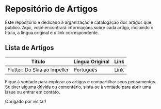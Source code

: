 # Repositório de Artigos

Este repositório é dedicado à organização e catalogação dos artigos que publico.
Aqui, você encontrará informações sobre cada artigo, incluindo o título, a língua original e o link correspondente.

## Lista de Artigos

| Título | Língua Original | Link |
|--------|------------------|------|
| Flutter: Do Skia ao Impeller  | Português | [Link]([url_do_artigo_1](https://www.linkedin.com/pulse/flutter-do-skia-ao-impeller-ildeberto-vasconcelos-qio3f/?trackingId=ygF4U41xThipgz%2Ftjlz%2BHA%3D%3D)) |


Fique à vontade para explorar os artigos e compartilhar seus pensamentos. Se tiver alguma dúvida ou comentário, sinta-se à vontade para abrir uma issue ou entrar em contato.

Obrigado por visitar!
